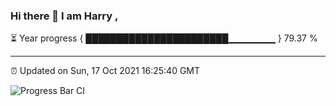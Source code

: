 ### Hi there 👋 I am Harry , 

⏳ Year progress { ███████████████████████▁▁▁▁▁▁▁ } 79.37 %

---

⏰ Updated on Sun, 17 Oct 2021 16:25:40 GMT

![Progress Bar CI](https://github.com/duykhang68/duykhang68/workflows/Progress%20Bar%20CI/badge.svg)
